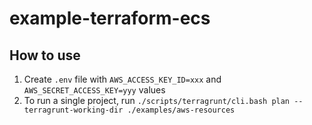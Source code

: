 # example-terraform-ecs

## How to use

1. Create `.env` file with `AWS_ACCESS_KEY_ID=xxx` and `AWS_SECRET_ACCESS_KEY=yyy` values
1. To run a single project, run `./scripts/terragrunt/cli.bash plan --terragrunt-working-dir ./examples/aws-resources`

